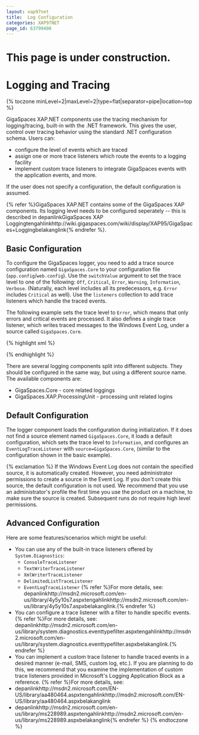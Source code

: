 ```yaml
---
layout: xap97net
title:  Log Configuration
categories: XAP97NET
page_id: 63799400
---
```


# This page is under construction.

# Logging and Tracing

{% toczone minLevel=2|maxLevel=2|type=flat|separator=pipe|location=top %}

GigaSpaces XAP.NET components use the tracing mechanism for logging/tracing, built-in with the .NET framework. This gives the user, control over tracing behavior using the standard .NET configuration schema. Users can:
- configure the level of events which are traced
- assign one or more trace listeners which route the events to a logging facility
- implement custom trace listeners to integrate GigaSpaces events with the application events, and more.

If the user does not specify a configuration, the default configuration is assumed.

{% refer %}GigaSpaces XAP.NET contains some of the GigaSpaces XAP components. Its logging level needs to be configured seperately -- this is described in depanlinkGigaSpaces XAP Loggingtengahlinkhttp://wiki.gigaspaces.com/wiki/display/XAP95/GigaSpaces+Loggingbelakanglink{% endrefer %}.

## Basic Configuration

To configure the GigaSpaces logger, you need to add a trace source configuration named `GigaSpaces.Core` to your configuration file (`app.config`/`web.config`). Use the `switchValue` argument to set the trace level to one of the following: `Off`, `Critical`, `Error`, `Warning`, `Information`, `Verbose`.  (Naturally, each level includes all its predecessors, e.g. `Error` includes `Critical` as well). Use the `listeners` collection to add trace listeners which handle the traced events.

The following example sets the trace level to `Error`, which means that only errors and critical events are processed. It also defines a single trace listener, which writes traced messages to the Windows Event Log, under a source called `GigaSpaces.Core`.


{% highlight xml %}
<?xml version="1.0" encoding="utf-8" ?>
<configuration>
  <system.diagnostics>
    <sources>
      <source name="GigaSpaces.Core" switchValue="Error">
        <listeners>
          <add name="MyListener"
  type="System.Diagnostics.EventLogTraceListener"
  initializeData="GigaSpaces.Core"/>
        </listeners>
      </source>
    </sources>
  </system.diagnostics>
</configuration>

{% endhighlight %}


There are several logging components split into different subjects. They should be configured in the same way, but using a different source name. The available components are:

- GigaSpaces.Core - core related loggings
- GigaSpaces.XAP.ProcessingUnit - processing unit related logins

## Default Configuration

The logger component loads the configuration during initialization. If it does not find a source element named `GigaSpaces.Core`, it loads a default configuration, which sets the trace level to `Information`, and configures an `EventLogTraceListener` with `source=GigaSpaces.Core`, (similar to the configuration shown in the basic example).

{% exclamation %} If the Windows Event Log does not contain the specified source, it is automatically created. However, you need administrator permissions to create a source in the Event Log. If you don't create this source, the default configuration is not used. We recommend that you use an administrator's profile the first time you use the product on a machine, to make sure the source is created. Subsequent runs do not require high level permissions.

## Advanced Configuration

Here are some features/scenarios which might be useful:
- You can use any of the built-in trace listeners offered by `System.Diagnostics`:
    - `ConsoleTraceListener`
    - `TextWriterTraceListener`
    - `XmlWriterTraceListener`
    - `DelimitedListTraceListener`
    - `EventLogTraceListener`
{% refer %}For more details, see: depanlinkhttp://msdn2.microsoft.com/en-us/library/4y5y10s7.aspxtengahlinkhttp://msdn2.microsoft.com/en-us/library/4y5y10s7.aspxbelakanglink.{% endrefer %}
- You can configure a trace listener with a filter to handle specific events.
{% refer %}For more details, see: depanlinkhttp://msdn2.microsoft.com/en-us/library/system.diagnostics.eventtypefilter.aspxtengahlinkhttp://msdn2.microsoft.com/en-us/library/system.diagnostics.eventtypefilter.aspxbelakanglink.{% endrefer %}
- You can implement a custom trace listener to handle traced events in a desired manner (e-mail, SMS, custom log, etc.). If you are planning to do this, we recommend that you examine the implementation of custom trace listeners provided in Microsoft's Logging Application Block as a reference.
{% refer %}For more details, see:
- depanlinkhttp://msdn2.microsoft.com/EN-US/library/aa480464.aspxtengahlinkhttp://msdn2.microsoft.com/EN-US/library/aa480464.aspxbelakanglink
- depanlinkhttp://msdn2.microsoft.com/en-us/library/ms228989.aspxtengahlinkhttp://msdn2.microsoft.com/en-us/library/ms228989.aspxbelakanglink{% endrefer %}
{% endtoczone %}
